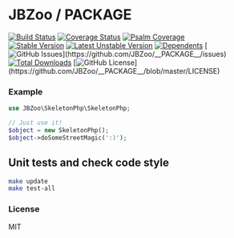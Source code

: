 # JBZoo / __PACKAGE__

[![Build Status](https://travis-ci.org/JBZoo/__PACKAGE__.svg?branch=master)](https://travis-ci.org/JBZoo/__PACKAGE__)    [![Coverage Status](https://coveralls.io/repos/JBZoo/__PACKAGE__/badge.svg)](https://coveralls.io/github/JBZoo/__PACKAGE__?branch=master)    [![Psalm Coverage](https://shepherd.dev/github/JBZoo/__PACKAGE__/coverage.svg)](https://shepherd.dev/github/JBZoo/__PACKAGE__)    
[![Stable Version](https://poser.pugx.org/jbzoo/__PACKAGE__/version)](https://packagist.org/packages/jbzoo/__PACKAGE__)    [![Latest Unstable Version](https://poser.pugx.org/jbzoo/__PACKAGE__/v/unstable)](https://packagist.org/packages/jbzoo/__PACKAGE__)    [![Dependents](https://poser.pugx.org/jbzoo/__PACKAGE__/dependents)](https://packagist.org/packages/jbzoo/__PACKAGE__/dependents?order_by=downloads)    [![GitHub Issues](https://img.shields.io/github/issues/jbzoo/__PACKAGE__)](https://github.com/JBZoo/__PACKAGE__/issues)    [![Total Downloads](https://poser.pugx.org/jbzoo/__PACKAGE__/downloads)](https://packagist.org/packages/jbzoo/__PACKAGE__/stats)    [![GitHub License](https://img.shields.io/github/license/jbzoo/__PACKAGE__)](https://github.com/JBZoo/__PACKAGE__/blob/master/LICENSE)



### Example

```php
use JBZoo\SkeletonPhp\SkeletonPhp;

// Just use it!
$object = new SkeletonPhp();
$object->doSomeStreetMagic(':)');
```


## Unit tests and check code style
```sh
make update
make test-all
```


### License

MIT
